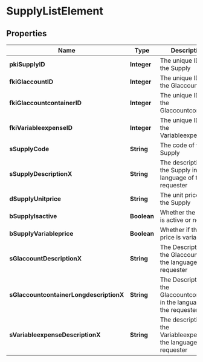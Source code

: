 

# SupplyListElement

## Properties

Name | Type | Description | Notes
------------ | ------------- | ------------- | -------------
**pkiSupplyID** | **Integer** | The unique ID of the Supply | 
**fkiGlaccountID** | **Integer** | The unique ID of the Glaccount |  [optional]
**fkiGlaccountcontainerID** | **Integer** | The unique ID of the Glaccountcontainer |  [optional]
**fkiVariableexpenseID** | **Integer** | The unique ID of the Variableexpense | 
**sSupplyCode** | **String** | The code of the Supply | 
**sSupplyDescriptionX** | **String** | The description of the Supply in the language of the requester | 
**dSupplyUnitprice** | **String** | The unit price of the Supply | 
**bSupplyIsactive** | **Boolean** | Whether the supply is active or not | 
**bSupplyVariableprice** | **Boolean** | Whether if the price is variable | 
**sGlaccountDescriptionX** | **String** | The Description for the Glaccount in the language of the requester |  [optional]
**sGlaccountcontainerLongdescriptionX** | **String** | The Description for the Glaccountcontainer in the language of the requester |  [optional]
**sVariableexpenseDescriptionX** | **String** | The description of the Variableexpense in the language of the requester |  [optional]




